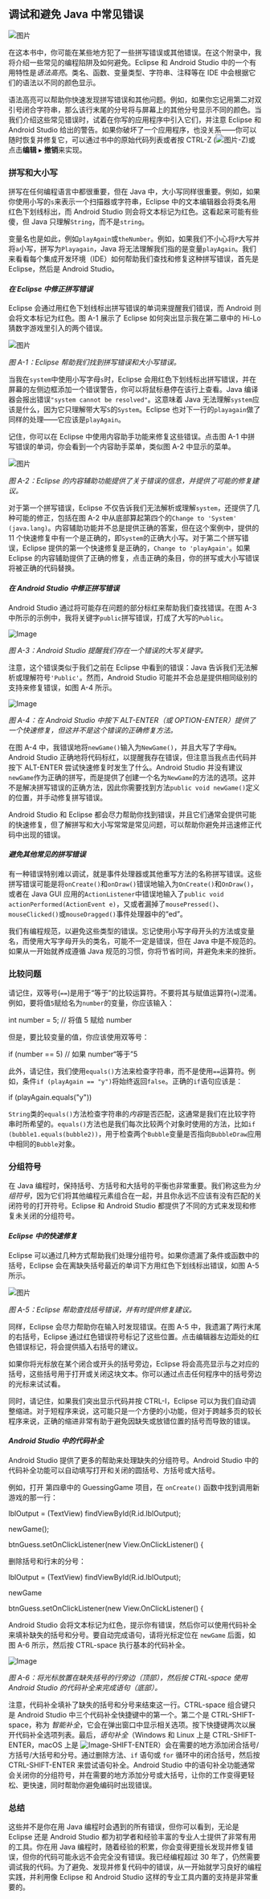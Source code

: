 ## **调试和避免 Java 中常见错误**

![图片](img/circle.jpg)

在这本书中，你可能在某些地方犯了一些拼写错误或其他错误。在这个附录中，我将介绍一些常见的编程陷阱及如何避免。Eclipse 和 Android Studio 中的一个有用特性是*语法高亮*。类名、函数、变量类型、字符串、注释等在 IDE 中会根据它们的语法以不同的颜色显示。

语法高亮可以帮助你快速发现拼写错误和其他问题。例如，如果你忘记用第二对双引号闭合字符串，那么该行末尾的分号将与屏幕上的其他分号显示不同的颜色。当我们介绍这些常见错误时，试着在你写的应用程序中引入它们，并注意 Eclipse 和 Android Studio 给出的警告。如果你破坏了一个应用程序，也没关系——你可以随时恢复并修复它，可以通过书中的原始代码列表或者按 CTRL-Z (![图片](img/symbol.jpg)-Z)或点击**编辑** ▸ **撤销**来实现。

### 拼写和大小写

拼写在任何编程语言中都很重要，但在 Java 中，大小写同样很重要。例如，如果你使用小写的`s`来表示一个扫描器或字符串，Eclipse 中的文本编辑器会将类名用红色下划线标出，而 Android Studio 则会将文本标记为红色。这看起来可能有些傻，但 Java 只理解`String`，而不是`string`。

变量名也是如此，例如`playAgain`或`theNumber`。例如，如果我们不小心将`P`大写并将`a`小写，拼写为`Playagain`，Java 将无法理解我们指的是变量`playAgain`。我们来看看每个集成开发环境（IDE）如何帮助我们查找和修复这种拼写错误，首先是 Eclipse，然后是 Android Studio。

#### *在 Eclipse 中修正拼写错误*

Eclipse 会通过用红色下划线标出拼写错误的单词来提醒我们错误，而 Android 则会将文本标记为红色。图 A-1 展示了 Eclipse 如何突出显示我在第二章中的 Hi-Lo 猜数字游戏里引入的两个错误。

![图片](img/f0274-01.jpg)

*图 A-1：Eclipse 帮助我们找到拼写错误和大小写错误。*

当我在`system`中使用小写字母`s`时，Eclipse 会用红色下划线标出拼写错误，并在屏幕的左侧边框添加一个错误警告，你可以将鼠标悬停在该行上查看。Java 编译器会报出错误`"system cannot be resolved"`。这意味着 Java 无法理解`system`应该是什么，因为它只理解带大写`S`的`System`。Eclipse 也对下一行的`playagain`做了同样的处理——它应该是`playAgain`。

记住，你可以在 Eclipse 中使用内容助手功能来修复这些错误。点击图 A-1 中拼写错误的单词，你会看到一个内容助手菜单，类似图 A-2 中显示的菜单。

![图片](img/f0274-02.jpg)

*图 A-2：Eclipse 的内容辅助功能提供了关于错误的信息，并提供了可能的修复建议。*

对于第一个拼写错误，Eclipse 不仅告诉我们无法解析或理解`system`，还提供了几种可能的修正，包括在图 A-2 中从底部算起第四个的`Change to 'System' (java.lang)`。内容辅助功能并不总是提供正确的答案，但在这个案例中，提供的 11 个快速修复中有一个是正确的，即`System`的正确大小写。对于第二个拼写错误，Eclipse 提供的第一个快速修复是正确的，`Change to 'playAgain'`。如果 Eclipse 的内容辅助提供了正确的修复，点击正确的条目，你的拼写或大小写错误将被正确的代码替换。

#### *在 Android Studio 中修正拼写错误*

Android Studio 通过将可能存在问题的部分标红来帮助我们查找错误。在图 A-3 中所示的示例中，我将关键字`public`拼写错误，打成了大写的`Public`。

![Image](img/f0275-01.jpg)

*图 A-3：Android Studio 提醒我们存在一个错误的大写关键字。*

注意，这个错误类似于我们之前在 Eclipse 中看到的错误：Java 告诉我们无法解析或理解符号`'Public'`。然而，Android Studio 可能并不会总是提供相同级别的支持来修复错误，如图 A-4 所示。

![Image](img/f0275-02.jpg)

*图 A-4：在 Android Studio 中按下 ALT-ENTER（或 OPTION-ENTER）提供了一个快速修复，但这并不是这个错误的正确修复方法。*

在图 A-4 中，我错误地将`newGame()`输入为`NewGame()`，并且大写了字母`N`。Android Studio 正确地将代码标红，以提醒我存在错误，但注意当我点击代码并按下 ALT-ENTER 尝试快速修复时发生了什么。Android Studio 并没有建议`newGame`作为正确的拼写，而是提供了创建一个名为`NewGame`的方法的选项。这并不是解决拼写错误的正确方法，因此你需要找到方法`public void newGame()`定义的位置，并手动修复拼写错误。

Android Studio 和 Eclipse 都会尽力帮助你找到错误，并且它们通常会提供可能的快速修复，但了解拼写和大小写常常是常见问题，可以帮助你避免并迅速修正代码中出现的错误。

#### *避免其他常见的拼写错误*

有一种错误特别难以调试，就是事件处理器或其他重写方法的名称拼写错误。这些拼写错误可能是将`onCreate()`和`onDraw()`错误地输入为`OnCreate()`和`OnDraw()`，或者在 Java GUI 应用的`ActionListener`中错误地输入了`public void actionPerformed(ActionEvent e)`，又或者漏掉了`mousePressed()`、`mouseClicked()`或`mouseDragged()`事件处理器中的“ed”。

我们有编程规范，以避免这些类型的错误。忘记使用小写字母开头的方法或变量名，而使用大写字母开头的类名，可能不一定是错误，但在 Java 中是不规范的。如果从一开始就养成遵循 Java 规范的习惯，你将节省时间，并避免未来的挫折。

### 比较问题

请记住，双等号(`==`)是用于“等于”的比较运算符。不要将其与赋值运算符(`=`)混淆。例如，要将值`5`赋给名为`number`的变量，你应该输入：

int number = 5; // 将值 5 赋给 number

但是，要比较变量的值，你应该使用双等号：

if (number == 5) // 如果 number“等于”5

此外，请记住，我们使用`equals()`方法来检查字符串，而不是使用`==`运算符。例如，条件`if (playAgain == "y")`将始终返回`false`。正确的`if`语句应该是：

if (playAgain.equals("y"))

`String`类的`equals()`方法检查字符串的*内容*是否匹配，这通常是我们在比较字符串时所希望的。`equals()`方法也是我们每次比较两个对象时使用的方法，比如`if (bubble1.equals(bubble2))`，用于检查两个`Bubble`变量是否指向`BubbleDraw`应用中相同的`Bubble`对象。

### 分组符号

在 Java 编程时，保持括号、方括号和大括号的平衡也非常重要。我们称这些为*分组符号*，因为它们将其他编程元素组合在一起，并且你永远不应该有没有匹配的关闭符号的打开符号。Eclipse 和 Android Studio 都提供了不同的方式来发现和修复未关闭的分组符号。

#### *Eclipse 中的快速修复*

Eclipse 可以通过几种方式帮助我们处理分组符号。如果你遗漏了条件或函数中的括号，Eclipse 会在离缺失括号最近的单词下方用红色下划线标出错误，如图 A-5 所示。

![图片](img/f0277-01.jpg)

*图 A-5：Eclipse 帮助查找括号错误，并有时提供修复建议。*

同样，Eclipse 会尽力帮助你在输入时发现错误。在图 A-5 中，我遗漏了两行末尾的右括号，Eclipse 通过红色错误符号标记了这些位置。点击编辑器左边距处的红色错误标记，将会提供插入右括号的建议。

如果你将光标放在某个闭合或开头的括号旁边，Eclipse 将会高亮显示与之对应的括号，这些括号用于打开或关闭这块文本。你可以通过点击任何程序中的括号旁边的光标来试试看。

同时，请记住，如果我们突出显示代码并按 CTRL-I，Eclipse 可以为我们自动调整缩进。对于短程序来说，这可能只是一个方便的小功能，但对于跨越多页的较长程序来说，正确的缩进非常有助于避免因缺失或放错位置的括号而导致的错误。

#### *Android Studio 中的代码补全*

Android Studio 提供了更多的帮助来处理缺失的分组符号。Android Studio 中的代码补全功能可以自动填写打开和关闭的圆括号、方括号或大括号。

例如，打开 第四章中的 GuessingGame 项目，在 `onCreate()` 函数中找到调用新游戏的那一行：

lblOutput = (TextView) findViewById(R.id.lblOutput);

newGame();

btnGuess.setOnClickListener(new View.OnClickListener() {

删除括号和行末的分号：

lblOutput = (TextView) findViewById(R.id.lblOutput);

newGame

btnGuess.setOnClickListener(new View.OnClickListener() {

Android Studio 会将文本标记为红色，提示你有错误，然后你可以使用代码补全来填补缺失的括号和分号。要自动完成语句，请将光标定位在 `newGame` 后面，如 图 A-6 所示，然后按 CTRL-space 执行基本的代码补全。

![Image](img/f0278-01.jpg)

*图 A-6：将光标放置在缺失括号的行旁边（顶部），然后按 CTRL-space 使用 Android Studio 的代码补全来完成语句（底部）。*

注意，代码补全填补了缺失的括号和分号来结束这一行。CTRL-space 组合键只是 Android Studio 中三个代码补全快捷键中的第一个。第二个是 CTRL-SHIFT-space，称为 *智能补全*，它会在弹出窗口中显示相关选项。按下快捷键两次以展开代码补全选项列表。最后，*语句补全*（Windows 和 Linux 上是 CTRL-SHIFT-ENTER，macOS 上是 ![Image](img/symbol.jpg)-SHIFT-ENTER）会在需要的地方添加闭合括号/方括号/大括号和分号。通过删除方法、`if` 语句或 `for` 循环中的闭合括号，然后按 CTRL-SHIFT-ENTER 来尝试语句补全。Android Studio 中的语句补全功能通常会关闭你的分组符号，并在需要的地方添加分号或大括号，让你的工作变得更轻松、更快速，同时帮助你避免编码时出现错误。

### 总结

这些并不是你在用 Java 编程时会遇到的所有错误，但你可以看到，无论是 Eclipse 还是 Android Studio 都为初学者和经验丰富的专业人士提供了非常有用的工具。你在用 Java 编程时，随着经验的积累，你会变得更擅长发现并修复错误，但你的代码可能永远不会完全没有错误。我已经编程超过 30 年了，仍然需要调试我的代码。为了避免、发现并修复代码中的错误，从一开始就学习良好的编程实践，并利用像 Eclipse 和 Android Studio 这样的专业工具内置的支持是非常重要的。
